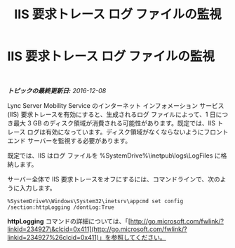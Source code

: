 ﻿---
title: IIS 要求トレース ログ ファイルの監視
TOCTitle: IIS 要求トレース ログ ファイルの監視
ms:assetid: b6730e92-6d74-4fa7-a83f-50b7bdadbffa
ms:mtpsurl: https://technet.microsoft.com/ja-jp/library/Hh690034(v=OCS.15)
ms:contentKeyID: 48273354
ms.date: 12/10/2016
mtps_version: v=OCS.15
ms.translationtype: HT
---

# IIS 要求トレース ログ ファイルの監視

 

_**トピックの最終更新日:** 2016-12-08_

Lync Server Mobility Service のインターネット インフォメーション サービス (IIS) 要求トレースを有効にすると、生成されるログ ファイルによって、1 日につき最大 3 GB のディスク領域が消費される可能性があります。既定では、IIS トレース ログは有効になっています。ディスク領域がなくならないようにフロント エンド サーバーを監視する必要があります。

既定では、IIS はログ ファイルを %SystemDrive%\\inetpub\\logs\\LogFiles に格納します。

サーバー全体で IIS 要求トレースをオフにするには、コマンドラインで、次のように入力します。

    %SystemDrive%\Windows\System32\inetsrv\appcmd set config /section:httpLogging /dontLog:True

**httpLogging** コマンドの詳細については、「[http://go.microsoft.com/fwlink/?linkid=234927\&clcid=0x411](http://go.microsoft.com/fwlink/?linkid=234927%26clcid=0x411)」を参照してください。

